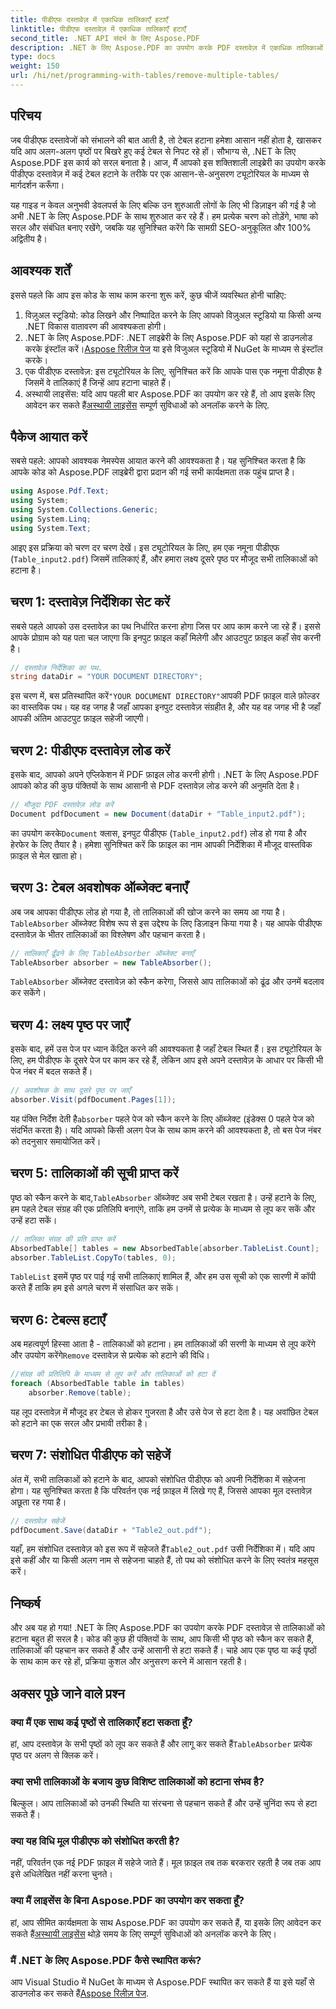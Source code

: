 ```yaml
---
title: पीडीएफ दस्तावेज़ में एकाधिक तालिकाएँ हटाएँ
linktitle: पीडीएफ दस्तावेज़ में एकाधिक तालिकाएँ हटाएँ
second_title: .NET API संदर्भ के लिए Aspose.PDF
description: .NET के लिए Aspose.PDF का उपयोग करके PDF दस्तावेज़ में एकाधिक तालिकाओं को हटाने का तरीका जानें। कोड उदाहरणों, FAQ और विस्तृत स्पष्टीकरण के साथ चरण-दर-चरण मार्गदर्शिका।
type: docs
weight: 150
url: /hi/net/programming-with-tables/remove-multiple-tables/
---
```

## परिचय

जब पीडीएफ दस्तावेजों को संभालने की बात आती है, तो टेबल हटाना हमेशा आसान नहीं होता है, खासकर यदि आप अलग-अलग पृष्ठों पर बिखरे हुए कई टेबल से निपट रहे हों। सौभाग्य से, .NET के लिए Aspose.PDF इस कार्य को सरल बनाता है। आज, मैं आपको इस शक्तिशाली लाइब्रेरी का उपयोग करके पीडीएफ दस्तावेज़ में कई टेबल हटाने के तरीके पर एक आसान-से-अनुसरण ट्यूटोरियल के माध्यम से मार्गदर्शन करूँगा।

यह गाइड न केवल अनुभवी डेवलपर्स के लिए बल्कि उन शुरुआती लोगों के लिए भी डिज़ाइन की गई है जो अभी .NET के लिए Aspose.PDF के साथ शुरुआत कर रहे हैं। हम प्रत्येक चरण को तोड़ेंगे, भाषा को सरल और संबंधित बनाए रखेंगे, जबकि यह सुनिश्चित करेंगे कि सामग्री SEO-अनुकूलित और 100% अद्वितीय है।

## आवश्यक शर्तें

इससे पहले कि आप इस कोड के साथ काम करना शुरू करें, कुछ चीजें व्यवस्थित होनी चाहिए:

1. विज़ुअल स्टूडियो: कोड लिखने और निष्पादित करने के लिए आपको विज़ुअल स्टूडियो या किसी अन्य .NET विकास वातावरण की आवश्यकता होगी।
2. .NET के लिए Aspose.PDF: .NET लाइब्रेरी के लिए Aspose.PDF को यहां से डाउनलोड करके इंस्टॉल करें।[Aspose रिलीज़ पेज](https://releases.aspose.com/pdf/net/) या इसे विजुअल स्टूडियो में NuGet के माध्यम से इंस्टॉल करके।
3. एक पीडीएफ दस्तावेज़: इस ट्यूटोरियल के लिए, सुनिश्चित करें कि आपके पास एक नमूना पीडीएफ है जिसमें वे तालिकाएं हैं जिन्हें आप हटाना चाहते हैं।
4.  अस्थायी लाइसेंस: यदि आप पहली बार Aspose.PDF का उपयोग कर रहे हैं, तो आप इसके लिए आवेदन कर सकते हैं[अस्थायी लाइसेंस](https://purchase.aspose.com/temporary-license/) सम्पूर्ण सुविधाओं को अनलॉक करने के लिए.

## पैकेज आयात करें

सबसे पहले: आपको आवश्यक नेमस्पेस आयात करने की आवश्यकता है। यह सुनिश्चित करता है कि आपके कोड को Aspose.PDF लाइब्रेरी द्वारा प्रदान की गई सभी कार्यक्षमता तक पहुंच प्राप्त है।

```csharp
using Aspose.Pdf.Text;
using System;
using System.Collections.Generic;
using System.Linq;
using System.Text;
```

आइए इस प्रक्रिया को चरण दर चरण देखें। इस ट्यूटोरियल के लिए, हम एक नमूना पीडीएफ (`Table_input2.pdf`) जिसमें तालिकाएं हैं, और हमारा लक्ष्य दूसरे पृष्ठ पर मौजूद सभी तालिकाओं को हटाना है।

## चरण 1: दस्तावेज़ निर्देशिका सेट करें
सबसे पहले आपको उस दस्तावेज़ का पथ निर्धारित करना होगा जिस पर आप काम करने जा रहे हैं। इससे आपके प्रोग्राम को यह पता चल जाएगा कि इनपुट फ़ाइल कहाँ मिलेगी और आउटपुट फ़ाइल कहाँ सेव करनी है।

```csharp
// दस्तावेज़ निर्देशिका का पथ.
string dataDir = "YOUR DOCUMENT DIRECTORY";
```

 इस चरण में, बस प्रतिस्थापित करें`"YOUR DOCUMENT DIRECTORY"`आपकी PDF फ़ाइल वाले फ़ोल्डर का वास्तविक पथ। यह वह जगह है जहाँ आपका इनपुट दस्तावेज़ संग्रहीत है, और यह वह जगह भी है जहाँ आपकी अंतिम आउटपुट फ़ाइल सहेजी जाएगी।

## चरण 2: पीडीएफ दस्तावेज़ लोड करें
इसके बाद, आपको अपने एप्लिकेशन में PDF फ़ाइल लोड करनी होगी। .NET के लिए Aspose.PDF आपको कोड की कुछ पंक्तियों के साथ आसानी से PDF दस्तावेज़ लोड करने की अनुमति देता है।

```csharp
// मौजूदा PDF दस्तावेज़ लोड करें
Document pdfDocument = new Document(dataDir + "Table_input2.pdf");
```

 का उपयोग करके`Document` क्लास, इनपुट पीडीएफ (`Table_input2.pdf`) लोड हो गया है और हेरफेर के लिए तैयार है। हमेशा सुनिश्चित करें कि फ़ाइल का नाम आपकी निर्देशिका में मौजूद वास्तविक फ़ाइल से मेल खाता हो।

## चरण 3: टेबल अवशोषक ऑब्जेक्ट बनाएँ
 अब जब आपका पीडीएफ लोड हो गया है, तो तालिकाओं की खोज करने का समय आ गया है।`TableAbsorber` ऑब्जेक्ट विशेष रूप से इस उद्देश्य के लिए डिज़ाइन किया गया है। यह आपके पीडीएफ दस्तावेज़ के भीतर तालिकाओं का विश्लेषण और पहचान करता है।

```csharp
// तालिकाएँ ढूँढने के लिए TableAbsorber ऑब्जेक्ट बनाएँ
TableAbsorber absorber = new TableAbsorber();
```

`TableAbsorber` ऑब्जेक्ट दस्तावेज़ को स्कैन करेगा, जिससे आप तालिकाओं को ढूंढ और उनमें बदलाव कर सकेंगे।

## चरण 4: लक्ष्य पृष्ठ पर जाएँ
इसके बाद, हमें उस पेज पर ध्यान केंद्रित करने की आवश्यकता है जहाँ टेबल स्थित हैं। इस ट्यूटोरियल के लिए, हम पीडीएफ के दूसरे पेज पर काम कर रहे हैं, लेकिन आप इसे अपने दस्तावेज़ के आधार पर किसी भी पेज नंबर में बदल सकते हैं।

```csharp
// अवशोषक के साथ दूसरे पृष्ठ पर जाएँ
absorber.Visit(pdfDocument.Pages[1]);
```

 यह पंक्ति निर्देश देती है`absorber` पहले पेज को स्कैन करने के लिए ऑब्जेक्ट (इंडेक्स 0 पहले पेज को संदर्भित करता है)। यदि आपको किसी अलग पेज के साथ काम करने की आवश्यकता है, तो बस पेज नंबर को तदनुसार समायोजित करें।

## चरण 5: तालिकाओं की सूची प्राप्त करें
 पृष्ठ को स्कैन करने के बाद,`TableAbsorber` ऑब्जेक्ट अब सभी टेबल रखता है। उन्हें हटाने के लिए, हम पहले टेबल संग्रह की एक प्रतिलिपि बनाएंगे, ताकि हम उनमें से प्रत्येक के माध्यम से लूप कर सकें और उन्हें हटा सकें।

```csharp
// तालिका संग्रह की प्रति प्राप्त करें
AbsorbedTable[] tables = new AbsorbedTable[absorber.TableList.Count];
absorber.TableList.CopyTo(tables, 0);
```

`TableList` इसमें पृष्ठ पर पाई गई सभी तालिकाएं शामिल हैं, और हम उस सूची को एक सारणी में कॉपी करते हैं ताकि हम इसे अगले चरण में संसाधित कर सकें।

## चरण 6: टेबल्स हटाएँ
 अब महत्वपूर्ण हिस्सा आता है - तालिकाओं को हटाना। हम तालिकाओं की सरणी के माध्यम से लूप करेंगे और उपयोग करेंगे`Remove` दस्तावेज़ से प्रत्येक को हटाने की विधि।

```csharp
//संग्रह की प्रतिलिपि के माध्यम से लूप करें और तालिकाओं को हटा दें
foreach (AbsorbedTable table in tables)
    absorber.Remove(table);
```

यह लूप दस्तावेज़ में मौजूद हर टेबल से होकर गुजरता है और उसे पेज से हटा देता है। यह अवांछित टेबल को हटाने का एक सरल और प्रभावी तरीका है।

## चरण 7: संशोधित पीडीएफ को सहेजें
अंत में, सभी तालिकाओं को हटाने के बाद, आपको संशोधित पीडीएफ को अपनी निर्देशिका में सहेजना होगा। यह सुनिश्चित करता है कि परिवर्तन एक नई फ़ाइल में लिखे गए हैं, जिससे आपका मूल दस्तावेज़ अछूता रह गया है।

```csharp
// दस्तावेज़ सहेजें
pdfDocument.Save(dataDir + "Table2_out.pdf");
```

 यहाँ, हम संशोधित दस्तावेज़ को इस रूप में सहेजते हैं`Table2_out.pdf` उसी निर्देशिका में। यदि आप इसे कहीं और या किसी अलग नाम से सहेजना चाहते हैं, तो पथ को संशोधित करने के लिए स्वतंत्र महसूस करें।

## निष्कर्ष

और अब यह हो गया! .NET के लिए Aspose.PDF का उपयोग करके PDF दस्तावेज़ से तालिकाओं को हटाना बहुत ही सरल है। कोड की कुछ ही पंक्तियों के साथ, आप किसी भी पृष्ठ को स्कैन कर सकते हैं, तालिकाओं की पहचान कर सकते हैं और उन्हें आसानी से हटा सकते हैं। चाहे आप एक पृष्ठ या कई पृष्ठों के साथ काम कर रहे हों, प्रक्रिया कुशल और अनुसरण करने में आसान रहती है।

## अक्सर पूछे जाने वाले प्रश्न

### क्या मैं एक साथ कई पृष्ठों से तालिकाएँ हटा सकता हूँ?
 हां, आप दस्तावेज़ के सभी पृष्ठों को लूप कर सकते हैं और लागू कर सकते हैं`TableAbsorber` प्रत्येक पृष्ठ पर अलग से क्लिक करें।

### क्या सभी तालिकाओं के बजाय कुछ विशिष्ट तालिकाओं को हटाना संभव है?
बिल्कुल। आप तालिकाओं को उनकी स्थिति या संरचना से पहचान सकते हैं और उन्हें चुनिंदा रूप से हटा सकते हैं।

### क्या यह विधि मूल पीडीएफ को संशोधित करती है?
नहीं, परिवर्तन एक नई PDF फ़ाइल में सहेजे जाते हैं। मूल फ़ाइल तब तक बरकरार रहती है जब तक आप इसे अधिलेखित नहीं करना चुनते।

### क्या मैं लाइसेंस के बिना Aspose.PDF का उपयोग कर सकता हूँ?
 हां, आप सीमित कार्यक्षमता के साथ Aspose.PDF का उपयोग कर सकते हैं, या इसके लिए आवेदन कर सकते हैं[अस्थायी लाइसेंस](https://purchase.aspose.com/temporary-license/) थोड़े समय के लिए सम्पूर्ण सुविधाओं को अनलॉक करने के लिए।

### मैं .NET के लिए Aspose.PDF कैसे स्थापित करूं?
 आप Visual Studio में NuGet के माध्यम से Aspose.PDF स्थापित कर सकते हैं या इसे यहाँ से डाउनलोड कर सकते हैं[Aspose रिलीज़ पेज](https://releases.aspose.com/pdf/net/).